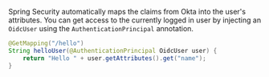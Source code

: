 Spring Security automatically maps the claims from Okta into the user's attributes. You can get access to the currently logged in user by injecting an `OidcUser` using the `AuthenticationPrincipal` annotation.

```java
@GetMapping("/hello")
String helloUser(@AuthenticationPrincipal OidcUser user) {
    return "Hello " + user.getAttributes().get("name");
}
```

